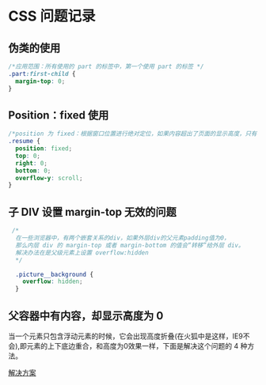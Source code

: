 # CSS 问题记录

## 伪类的使用

```css
/*应用范围：所有使用的 part 的标签中，第一个使用 part 的标签 */
.part:first-child {
  margin-top: 0;
}
```

## Position：fixed 使用

```css
/*position 为 fixed：根据窗口位置进行绝对定位，如果内容超出了页面的显示高度，只有在确定好上,下的位置，配合上 overflow 的滚动属性，才能完全的显示页面*/
.resume {
  position: fixed;
  top: 0;
  right: 0;
  bottom: 0;
  overflow-y: scroll;
}
```

## 子 DIV 设置 margin-top 无效的问题

```css
 /*
  在一些浏览器中，有两个嵌套关系的div，如果外层div的父元素padding值为0，
  那么内层 div 的 margin-top 或者 margin-bottom 的值会“转移”给外层 div。
  解决办法在是父级元素上设置 overflow:hidden
  */

  .picture__background {
    overflow: hidden;
  }
```

## 父容器中有内容，却显示高度为 0 

当一个元素只包含浮动元素的时候，它会出现高度折叠(在火狐中是这样，IE9不会),即元素的上下底边重合，和高度为0效果一样，下面是解决这个问题的 4 种方法。 

[解决方案](http://www.jb51.net/css/74450.html)

